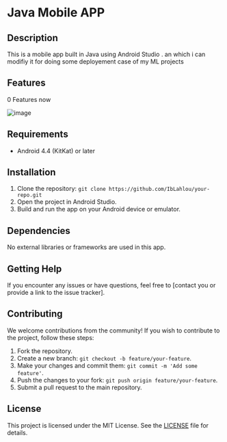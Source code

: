 # Java Mobile APP

## Description

This is a mobile app built in Java using Android Studio . an which i can modifiy it for doing some deployement case of my ML projects

## Features

0 Features now

![image](https://github.com/IbLahlou/java_mobile_app/assets/105231126/c3d778ec-7577-4e37-af1b-8b9e437d8130)


## Requirements

- Android 4.4 (KitKat) or later

## Installation

1. Clone the repository: `git clone https://github.com/IbLahlou/your-repo.git`
2. Open the project in Android Studio.
3. Build and run the app on your Android device or emulator.

## Dependencies

No external libraries or frameworks are used in this app.

## Getting Help

If you encounter any issues or have questions, feel free to [contact you or provide a link to the issue tracker].

## Contributing

We welcome contributions from the community! If you wish to contribute to the project, follow these steps:

1. Fork the repository.
2. Create a new branch: `git checkout -b feature/your-feature`.
3. Make your changes and commit them: `git commit -m 'Add some feature'`.
4. Push the changes to your fork: `git push origin feature/your-feature`.
5. Submit a pull request to the main repository.

## License

This project is licensed under the MIT License. See the [LICENSE](LICENSE) file for details.
